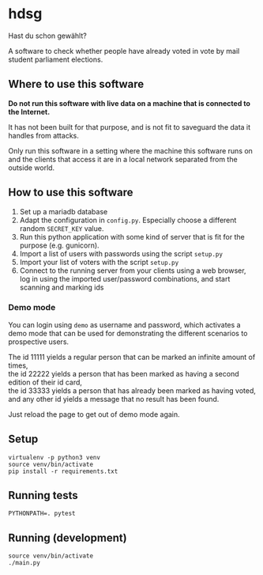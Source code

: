 # hdsg
Hast du schon gewählt?

A software to check whether people have already voted in vote by mail student parliament elections.

## Where to use this software

**Do not run this software with live data on a machine that is connected to the Internet.**

It has not been built for that purpose, and is not fit to saveguard the data it handles from attacks.

Only run this software in a setting where the machine this software runs on and the clients that access it are in a local network separated from the outside world.

## How to use this software

1. Set up a mariadb database
2. Adapt the configuration in `config.py`. Especially choose a different random `SECRET_KEY` value.
3. Run this python application with some kind of server that is fit for the purpose (e.g. gunicorn). 
4. Import a list of users with passwords using the script `setup.py`
5. Import your list of voters with the script `setup.py`
6. Connect to the running server from your clients using a web browser, log in using the imported user/password combinations, and start scanning and marking ids

### Demo mode

You can login using `demo` as username and password, which activates a demo mode that can be used for demonstrating the different scenarios to prospective users.

The id 11111 yields a regular person that can be marked an infinite amount of times,  
the id 22222 yields a person that has been marked as having a second edition of their id card,  
the id 33333 yields a person that has already been marked as having voted,  
and any other id yields a message that no result has been found.

Just reload the page to get out of demo mode again.

## Setup

```
virtualenv -p python3 venv
source venv/bin/activate
pip install -r requirements.txt
```

## Running tests

```
PYTHONPATH=. pytest
```

## Running (development)

```
source venv/bin/activate
./main.py
```
